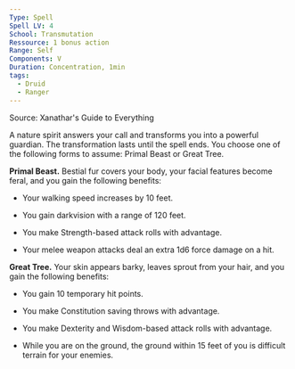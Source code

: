 ```yaml
---
Type: Spell
Spell LV: 4
School: Transmutation
Ressource: 1 bonus action
Range: Self
Components: V
Duration: Concentration, 1min
tags:
  - Druid
  - Ranger
---
```

Source: Xanathar's Guide to Everything

A nature spirit answers your call and transforms you into a powerful guardian. The transformation lasts until the spell ends. You choose one of the following forms to assume: Primal Beast or Great Tree.

**Primal Beast.** Bestial fur covers your body, your facial features become feral, and you gain the following benefits:

- Your walking speed increases by 10 feet.

- You gain darkvision with a range of 120 feet.

- You make Strength-based attack rolls with advantage.

- Your melee weapon attacks deal an extra 1d6 force damage on a hit.

**Great Tree.** Your skin appears barky, leaves sprout from your hair, and you gain the following benefits:

- You gain 10 temporary hit points.

- You make Constitution saving throws with advantage.

- You make Dexterity and Wisdom-based attack rolls with advantage.

- While you are on the ground, the ground within 15 feet of you is difficult terrain for your enemies.